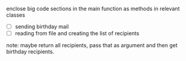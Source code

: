 enclose big code sections in the main function as methods in relevant classes

- [ ] sending birthday mail
- [ ] reading from file and creating the list of recipients

note: maybe return all recipients, pass that as argument and then get birthday recipients.
